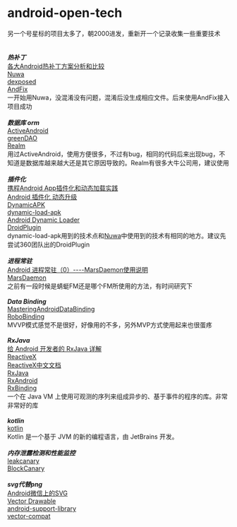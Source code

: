 # android-open-tech
另一个号星标的项目太多了，朝2000进发，重新开一个记录收集一些重要技术
<br>
<br>
<br>***热补丁***
<br>[各大Android热补丁方案分析和比较](http://www.tuicool.com/articles/Fraqeab)
<br>[Nuwa](https://github.com/jasonross/Nuwa)
<br>[dexposed](https://github.com/alibaba/dexposed)
<br>[AndFix](https://github.com/alibaba/AndFix)
<br>一开始用Nuwa，没混淆没有问题，混淆后没生成相应文件。后来使用AndFix接入项目成功
<br>
<br>***数据库 orm***
<br>[ActiveAndroid](https://github.com/pardom/ActiveAndroid)
<br>[greenDAO](https://github.com/greenrobot/greenDAO)
<br>[Realm](https://github.com/realm/realm-java)
<br>用过ActiveAndroid，使用方便很多，不过有bug，相同的代码后来出现bug，不知道是数据库越来越大还是其它原因导致的。Realm有很多大牛公司用，建议使用
<br>
<br>***插件化***
<br>[携程Android App插件化和动态加载实践](http://www.infoq.com/cn/articles/ctrip-android-dynamic-loading/)
<br>[Android 插件化 动态升级](http://www.trinea.cn/android/android-plugin/)
<br>[DynamicAPK](https://github.com/CtripMobile/DynamicAPK)
<br>[dynamic-load-apk](https://github.com/singwhatiwanna/dynamic-load-apk)
<br>[Android Dynamic Loader](https://github.com/mmin18/AndroidDynamicLoader)
<br>[DroidPlugin](https://github.com/Qihoo360/DroidPlugin)
<br>dynamic-load-apk用到的技术点和[Nuwa](https://github.com/jasonross/Nuwa)中使用到的技术有相同的地方。建议先尝试360团队出的DroidPlugin
<br>
<br>***进程常驻***
<br>[Android 进程常驻（0）----MarsDaemon使用说明](http://blog.csdn.net/marswin89/article/details/50917098)
<br>[MarsDaemon](https://github.com/Marswin/MarsDaemon)
<br>之前有一段时候是蜻蜓FM还是哪个FM所使用的方法，有时间研究下
<br>
<br>***Data Binding***
<br>[MasteringAndroidDataBinding](https://github.com/LyndonChin/MasteringAndroidDataBinding)
<br>[RoboBinding](https://github.com/RoboBinding/RoboBinding)
<br>MVVP模式感觉不是很好，好像用的不多，另外MVP方式使用起来也很蛋疼
<br>
<br>***RxJava***
<br>[给 Android 开发者的 RxJava 详解](http://gank.io/post/560e15be2dca930e00da1083)
<br>[ReactiveX](http://reactivex.io/)
<br>[ReactiveX中文文档](https://mcxiaoke.gitbooks.io/rxdocs/content/operators/From.html)
<br>[RxJava](https://github.com/ReactiveX/RxJava)
<br>[RxAndroid](https://github.com/ReactiveX/RxAndroid)
<br>[RxBinding](https://github.com/JakeWharton/RxBinding)
<br>一个在 Java VM 上使用可观测的序列来组成异步的、基于事件的程序的库。非常非常好的库
<br>
<br>***kotlin***
<br>[kotlin](https://github.com/JetBrains/kotlin)
<br>Kotlin 是一个基于 JVM 的新的编程语言，由 JetBrains 开发。
<br>
<br>***内存泄露检测和性能监控***
<br>[leakcanary](https://github.com/square/leakcanary)
<br>[BlockCanary](https://github.com/square/leakcanary)
<br>
<br>***svg代替png***
<br>[Android微信上的SVG](https://mp.weixin.qq.com/s?__biz=MzAwNDY1ODY2OQ==&mid=207863967&idx=1&sn=3d7b07d528f38e9f812e8df7df1e3322&scene=4&pass_ticket=ju78kdKHlS54rmyCsnYl0I90BsvhusA0qHyryj5uT9UqgjMG405GEwx1rT%2B0O6kF)
<br>[Vector Drawable](http://developer.android.com/tools/help/vector-asset-studio.html)
<br>[android-support-library](http://android-developers.blogspot.sg/2016/02/android-support-library-232.html)
<br>[vector-compat](https://github.com/wnafee/vector-compat)
